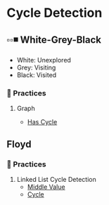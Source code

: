 # Cycle Detection

## ▫️▫️◾️ White-Grey-Black

- White: Unexplored
- Grey: Visiting
- Black: Visited

### 👾 Practices

1. Graph

   - [Has Cycle](../data-structure/graph/has-cycle.js)

## Floyd

### 👾 Practices

1. Linked List Cycle Detection
   - [Middle Value](../data-structure/linked-list/middle-value.js)
   - [Cycle](../data-structure/linked-list/cycle.js)
